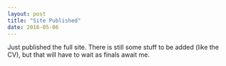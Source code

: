 ```yaml
---
layout: post
title: "Site Published"
date: 2016-05-06
---
```


Just published the full site. There is still some stuff to be added (like the CV), but that will have to wait as finals await me.
